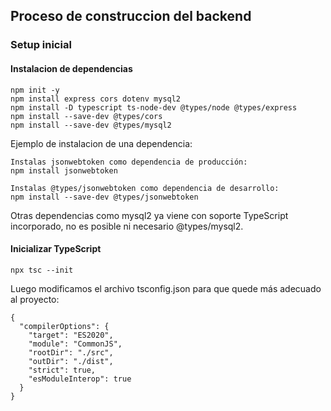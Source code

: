 ## Proceso de construccion del backend
### Setup inicial
#### Instalacion de dependencias
```
npm init -y
npm install express cors dotenv mysql2
npm install -D typescript ts-node-dev @types/node @types/express
npm install --save-dev @types/cors
npm install --save-dev @types/mysql2
```
Ejemplo de instalacion de una dependencia:
```
Instalas jsonwebtoken como dependencia de producción:
npm install jsonwebtoken

Instalas @types/jsonwebtoken como dependencia de desarrollo:
npm install --save-dev @types/jsonwebtoken
```
Otras dependencias como mysql2 ya viene con soporte TypeScript incorporado, no es posible ni necesario @types/mysql2.
#### Inicializar TypeScript
```
npx tsc --init
```
Luego modificamos el archivo tsconfig.json para que quede más adecuado al proyecto:
```
{
  "compilerOptions": {
    "target": "ES2020",
    "module": "CommonJS",
    "rootDir": "./src",
    "outDir": "./dist",
    "strict": true,
    "esModuleInterop": true
  }
}
```